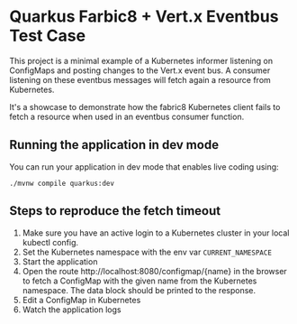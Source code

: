 # Quarkus Farbic8 + Vert.x Eventbus Test Case 

This project is a minimal example of a Kubernetes informer listening on ConfigMaps and 
posting changes to the Vert.x event bus. A consumer listening on these eventbus messages
will fetch again a resource from Kubernetes.

It's a showcase to demonstrate how the fabric8 Kubernetes client fails to fetch a resource
when used in an eventbus consumer function.

## Running the application in dev mode

You can run your application in dev mode that enables live coding using:
```shell script
./mvnw compile quarkus:dev
```

## Steps to reproduce the fetch timeout

1. Make sure you have an active login to a Kubernetes cluster in your local kubectl config.
2. Set the Kubernetes namespace with the env var `CURRENT_NAMESPACE`
3. Start the application
4. Open the route http://localhost:8080/configmap/{name} in the browser to fetch a ConfigMap with the given name
from the Kubernetes namespace. The data block should be printed to the response.
5. Edit a ConfigMap in Kubernetes
6. Watch the application logs
